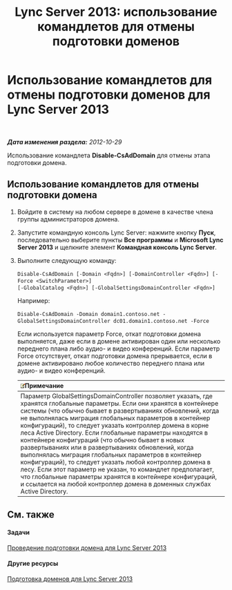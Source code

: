 ﻿---
title: 'Lync Server 2013: использование командлетов для отмены подготовки доменов'
TOCTitle: Использование командлетов для отмены подготовки доменов
ms:assetid: 014dba5d-fcb3-44c9-9d63-ae0755276dac
ms:mtpsurl: https://technet.microsoft.com/ru-ru/library/Gg398071(v=OCS.15)
ms:contentKeyID: 49308749
ms.date: 05/19/2016
mtps_version: v=OCS.15
ms.translationtype: HT
---

# Использование командлетов для отмены подготовки доменов для Lync Server 2013

 

_**Дата изменения раздела:** 2012-10-29_

Использование командлета **Disable-CsAdDomain** для отмены этапа подготовки домена.

## Использование командлетов для отмены подготовки домена

1.  Войдите в систему на любом сервере в домене в качестве члена группы администраторов домена.

2.  Запустите командную консоль Lync Server: нажмите кнопку **Пуск**, последовательно выберите пункты **Все программы** и **Microsoft Lync Server 2013** и щелкните элемент **Командная консоль Lync Server**.

3.  Выполните следующую команду:
    
        Disable-CsAdDomain [-Domain <Fqdn>] [-DomainController <Fqdn>] [-Force <SwitchParameter>] 
        [-GlobalCatalog <Fqdn>] [-GlobalSettingsDomainController <Fqdn>] 
    
    Например:
    
        Disable-CsAdDomain -Domain domain1.contoso.net -GlobalSettingsDomainController dc01.domain1.contoso.net -Force
    
    Если используется параметр Force, откат подготовки домена выполняется, даже если в домене активирован один или несколько переднего плана либо аудио- и видео конференций. Если параметр Force отсутствует, откат подготовки домена прерывается, если в домене активировано любое количество переднего плана или аудио- и видео конференций.
    
    <table>
    <thead>
    <tr class="header">
    <th><img src="images/Gg398412.note(OCS.15).gif" title="note" alt="note" />Примечание</th>
    </tr>
    </thead>
    <tbody>
    <tr class="odd">
    <td>Параметр GlobalSettingsDomainController позволяет указать, где хранятся глобальные параметры. Если они хранятся в контейнере системы (что обычно бывает в развертываниях обновлений, когда не выполнялась миграция глобальных параметров в контейнер конфигураций), то следует указать контроллер домена в корне леса Active Directory. Если глобальные параметры находятся в контейнере конфигураций (что обычно бывает в новых развертываниях или в развертываниях обновлений, когда выполнялась миграция глобальных параметров в контейнер конфигураций), то следует указать любой контроллер домена в лесу. Если этот параметр не указан, то командлет предполагает, что глобальные параметры хранятся в контейнере конфигураций, и ссылается на любой контроллер домена в доменных службах Active Directory.</td>
    </tr>
    </tbody>
    </table>


## См. также

#### Задачи

[Проведение подготовки домена для Lync Server 2013](lync-server-2013-running-domain-preparation.md)  

#### Другие ресурсы

[Подготовка доменов для Lync Server 2013](lync-server-2013-preparing-domains.md)

